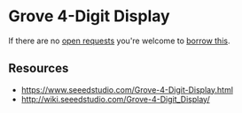 # Grove 4-Digit Display
If there are no [open requests](../../../../issues?q=is%3Aissue+is%3Aopen+%22Grove+4-Digit+Display%22) you're welcome to [borrow this](../../../../issues/new?title=Borrow+request+for+Grove+4-Digit+Display&body=1+piece+of+%5Bthis%5D%28..%2Fblob%2Fmain%2F.%2FHardware%2FDisplays%2FGrove_4-Digit_Display.md%29+for+~2+weeks.).

## Resources
- https://www.seeedstudio.com/Grove-4-Digit-Display.html
- http://wiki.seeedstudio.com/Grove-4-Digit_Display/
